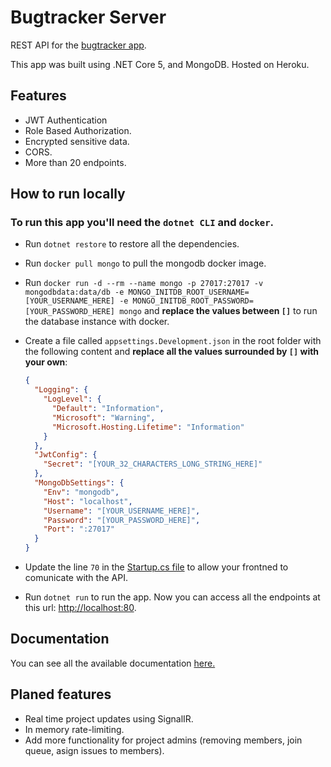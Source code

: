 # Bugtracker Server

REST API for the [bugtracker app](https://www.bugtracker.tk/).

This app was built using .NET Core 5, and MongoDB. Hosted on Heroku.

## Features

- JWT Authentication
- Role Based Authorization.
- Encrypted sensitive data.
- CORS.
- More than 20 endpoints.

## How to run locally

### To run this app you'll need the `dotnet CLI` and `docker`.

- Run `dotnet restore` to restore all the dependencies.
- Run `docker pull mongo` to pull the mongodb docker image.
- Run `docker run -d --rm --name mongo -p 27017:27017 -v mongodbdata:data/db -e MONGO_INITDB_ROOT_USERNAME=[YOUR_USERNAME_HERE] -e MONGO_INITDB_ROOT_PASSWORD=[YOUR_PASSWORD_HERE] mongo` and **replace the values between `[]`** to run the database instance with docker.
- Create a file called `appsettings.Development.json` in the root folder with the following content and **replace all the values surrounded by `[]` with your own**:

  ```json
  {
    "Logging": {
      "LogLevel": {
        "Default": "Information",
        "Microsoft": "Warning",
        "Microsoft.Hosting.Lifetime": "Information"
      }
    },
    "JwtConfig": {
      "Secret": "[YOUR_32_CHARACTERS_LONG_STRING_HERE]"
    },
    "MongoDbSettings": {
      "Env": "mongodb",
      "Host": "localhost",
      "Username": "[YOUR_USERNAME_HERE]",
      "Password": "[YOUR_PASSWORD_HERE]",
      "Port": ":27017"
    }
  }
  ```

- Update the line `70` in the [Startup.cs file](/Startup.cs) to allow your frontned to comunicate with the API.
- Run `dotnet run` to run the app. Now you can access all the endpoints at this url: [http://localhost:80](http://localhost:80).

## Documentation

You can see all the available documentation [here.](/docs/)

## Planed features

- Real time project updates using SignalIR.
- In memory rate-limiting.
- Add more functionality for project admins (removing members, join queue, asign issues to members).
